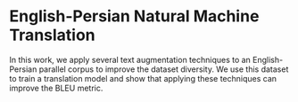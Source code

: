 # English-Persian Natural Machine Translation
In this work, we apply several text augmentation techniques to an English-Persian parallel corpus to improve the dataset diversity. We use this dataset to train a translation model and show that applying these techniques can improve the BLEU metric.
